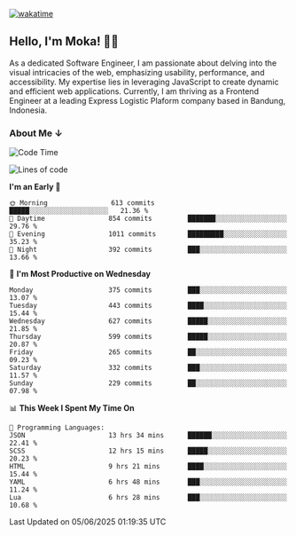 [![wakatime](https://wakatime.com/badge/user/af9abd23-dba3-4dbe-973c-b045a9417a55.svg?style=social)](https://wakatime.com/@af9abd23-dba3-4dbe-973c-b045a9417a55)
## Hello, I'm Moka! 👋🏼


As a dedicated Software Engineer, I am passionate about delving into the visual intricacies of the web, emphasizing usability, performance, and accessibility. My expertise lies in leveraging JavaScript to create dynamic and efficient web applications. Currently, I am thriving as a Frontend Engineer at a leading Express Logistic Plaform company based in Bandung, Indonesia.

### About Me ↓

<!--START_SECTION:waka-->
![Code Time](http://img.shields.io/badge/Code%20Time-12%2C169%20hrs%203%20mins-blue)

![Lines of code](https://img.shields.io/badge/From%20Hello%20World%20I%27ve%20Written-5.6%20million%20lines%20of%20code-blue)

**I'm an Early 🐤** 

```text
🌞 Morning                613 commits         █████░░░░░░░░░░░░░░░░░░░░   21.36 % 
🌆 Daytime                854 commits         ███████░░░░░░░░░░░░░░░░░░   29.76 % 
🌃 Evening                1011 commits        █████████░░░░░░░░░░░░░░░░   35.23 % 
🌙 Night                  392 commits         ███░░░░░░░░░░░░░░░░░░░░░░   13.66 % 
```
📅 **I'm Most Productive on Wednesday** 

```text
Monday                   375 commits         ███░░░░░░░░░░░░░░░░░░░░░░   13.07 % 
Tuesday                  443 commits         ████░░░░░░░░░░░░░░░░░░░░░   15.44 % 
Wednesday                627 commits         █████░░░░░░░░░░░░░░░░░░░░   21.85 % 
Thursday                 599 commits         █████░░░░░░░░░░░░░░░░░░░░   20.87 % 
Friday                   265 commits         ██░░░░░░░░░░░░░░░░░░░░░░░   09.23 % 
Saturday                 332 commits         ███░░░░░░░░░░░░░░░░░░░░░░   11.57 % 
Sunday                   229 commits         ██░░░░░░░░░░░░░░░░░░░░░░░   07.98 % 
```


📊 **This Week I Spent My Time On** 

```text
💬 Programming Languages: 
JSON                     13 hrs 34 mins      ██████░░░░░░░░░░░░░░░░░░░   22.41 % 
SCSS                     12 hrs 15 mins      █████░░░░░░░░░░░░░░░░░░░░   20.23 % 
HTML                     9 hrs 21 mins       ████░░░░░░░░░░░░░░░░░░░░░   15.44 % 
YAML                     6 hrs 48 mins       ███░░░░░░░░░░░░░░░░░░░░░░   11.24 % 
Lua                      6 hrs 28 mins       ███░░░░░░░░░░░░░░░░░░░░░░   10.68 % 
```


 Last Updated on 05/06/2025 01:19:35 UTC
<!--END_SECTION:waka-->
